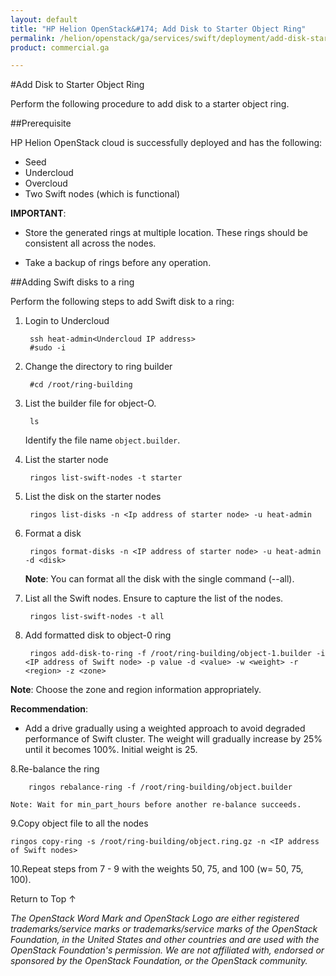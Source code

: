 ```yaml
---
layout: default
title: "HP Helion OpenStack&#174; Add Disk to Starter Object Ring"
permalink: /helion/openstack/ga/services/swift/deployment/add-disk-starter/
product: commercial.ga

---
```

<!--UNDER REVISION-->

<script>

function PageRefresh {
onLoad="window.refresh"
}

PageRefresh();

</script>

<!--
<p style="font-size: small;"> <a href=" /helion/openstack/ga/services/object/overview/scale-out-swift/">&#9664; PREV</a> | <a href="/helion/openstack/services/overview/">&#9650; UP</a> | <a href="/helion/openstack/services/overview/"> NEXT &#9654</a> </p>-->


#Add Disk to Starter Object Ring

Perform the following procedure to add disk to a starter object ring. 


##Prerequisite

HP Helion OpenStack cloud is successfully deployed and has the following: 

* Seed
* Undercloud
* Overcloud 
* Two Swift nodes (which is functional)


**IMPORTANT**:  
 
*  Store the generated rings at multiple location. These rings should be consistent all across the nodes.

* Take a backup of rings before any operation.


##Adding Swift disks to a ring


Perform the following steps to add Swift disk to a ring:

1. Login to Undercloud 

		ssh heat-admin<Undercloud IP address> 
		#sudo -i

2. Change the directory to ring builder

		#cd /root/ring-building

3. List the builder file for object-O. 

		ls

	Identify the file name `object.builder`.

3. List the starter node

		ringos list-swift-nodes -t starter

4. List the disk on the starter nodes

		ringos list-disks -n <Ip address of starter node> -u heat-admin

5. Format a disk

		ringos format-disks -n <IP address of starter node> -u heat-admin -d <disk>

	**Note**: You can format all the disk with the single command (--all).

6. List all the Swift nodes. Ensure to capture the list of the nodes.

		ringos list-swift-nodes -t all

7. Add formatted disk to object-0 ring

		ringos add-disk-to-ring -f /root/ring-building/object-1.builder -i <IP address of Swift node> -p value -d <value> -w <weight> -r <region> -z <zone>

**Note**: Choose the  zone and region information appropriately.

**Recommendation**: 
              
* Add a drive gradually using a weighted approach to avoid degraded performance of Swift cluster. The weight will gradually increase by 25% until it becomes 100%. Initial weight is 25.


8.Re-balance the ring

		ringos rebalance-ring -f /root/ring-building/object.builder
	
	Note: Wait for min_part_hours before another re-balance succeeds.	
			
9.Copy object file to all the nodes

	ringos copy-ring -s /root/ring-building/object.ring.gz -n <IP address of Swift nodes>

10.Repeat steps from 7 - 9 with the weights 50, 75, and 100 (w= 50, 75, 100).


 
<a href="#top" style="padding:14px 0px 14px 0px; text-decoration: none;"> Return to Top &#8593; </a>


*The OpenStack Word Mark and OpenStack Logo are either registered trademarks/service marks or trademarks/service marks of the OpenStack Foundation, in the United States and other countries and are used with the OpenStack Foundation's permission. We are not affiliated with, endorsed or sponsored by the OpenStack Foundation, or the OpenStack community.*